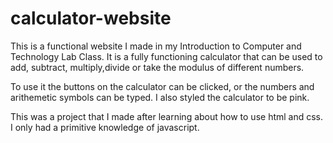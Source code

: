 # calculator-website
This is a functional website I made in my Introduction to Computer and Technology Lab Class. It is a fully functioning calculator that can be used to add, subtract, multiply,divide or take the modulus of different numbers. 

To use it the buttons on the calculator can be clicked, or the numbers and arithemetic symbols can be typed. 
I also styled the calculator to be pink. 

This was a project that I made after learning about how to use html and css. I only had a primitive knowledge of javascript. 
